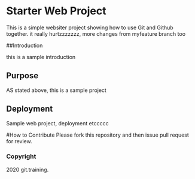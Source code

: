 # Starter Web Project

This is a simple websiter project showing how to use Git and Github together.
it really hurtzzzzzzz,
more changes from myfeature branch too


##Introduction 

this is a sample introduction

## Purpose

AS stated above, this is a sample project 

## Deployment
 
Sample web project, deployment etccccc

#How to Contribute
Please fork this repository and then issue pull  request for review.

### Copyright

2020 git.training.